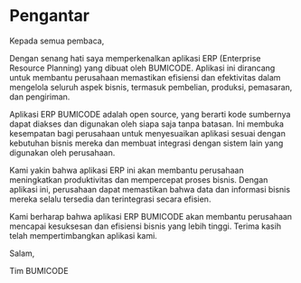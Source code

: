 # Pengantar

Kepada semua pembaca,

Dengan senang hati saya memperkenalkan aplikasi ERP (Enterprise Resource Planning) yang dibuat oleh BUMICODE. Aplikasi ini dirancang untuk membantu perusahaan memastikan efisiensi dan efektivitas dalam mengelola seluruh aspek bisnis, termasuk pembelian, produksi, pemasaran, dan pengiriman.

Aplikasi ERP BUMICODE adalah open source, yang berarti kode sumbernya dapat diakses dan digunakan oleh siapa saja tanpa batasan. Ini membuka kesempatan bagi perusahaan untuk menyesuaikan aplikasi sesuai dengan kebutuhan bisnis mereka dan membuat integrasi dengan sistem lain yang digunakan oleh perusahaan.

Kami yakin bahwa aplikasi ERP ini akan membantu perusahaan meningkatkan produktivitas dan mempercepat proses bisnis. Dengan aplikasi ini, perusahaan dapat memastikan bahwa data dan informasi bisnis mereka selalu tersedia dan terintegrasi secara efisien.

Kami berharap bahwa aplikasi ERP BUMICODE akan membantu perusahaan mencapai kesuksesan dan efisiensi bisnis yang lebih tinggi. Terima kasih telah mempertimbangkan aplikasi kami.

Salam,

Tim BUMICODE
